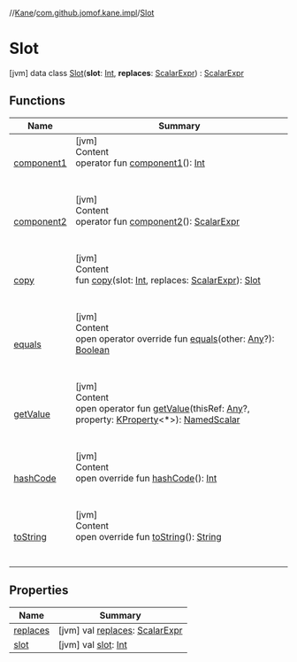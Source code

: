 //[Kane](../../index.md)/[com.github.jomof.kane.impl](../index.md)/[Slot](index.md)



# Slot  
 [jvm] data class [Slot](index.md)(**slot**: [Int](https://kotlinlang.org/api/latest/jvm/stdlib/kotlin/-int/index.html), **replaces**: [ScalarExpr](../../com.github.jomof.kane/-scalar-expr/index.md)) : [ScalarExpr](../../com.github.jomof.kane/-scalar-expr/index.md)   


## Functions  
  
|  Name|  Summary| 
|---|---|
| <a name="com.github.jomof.kane.impl/Slot/component1/#/PointingToDeclaration/"></a>[component1](component1.md)| <a name="com.github.jomof.kane.impl/Slot/component1/#/PointingToDeclaration/"></a>[jvm]  <br>Content  <br>operator fun [component1](component1.md)(): [Int](https://kotlinlang.org/api/latest/jvm/stdlib/kotlin/-int/index.html)  <br><br><br>
| <a name="com.github.jomof.kane.impl/Slot/component2/#/PointingToDeclaration/"></a>[component2](component2.md)| <a name="com.github.jomof.kane.impl/Slot/component2/#/PointingToDeclaration/"></a>[jvm]  <br>Content  <br>operator fun [component2](component2.md)(): [ScalarExpr](../../com.github.jomof.kane/-scalar-expr/index.md)  <br><br><br>
| <a name="com.github.jomof.kane.impl/Slot/copy/#kotlin.Int#com.github.jomof.kane.ScalarExpr/PointingToDeclaration/"></a>[copy](copy.md)| <a name="com.github.jomof.kane.impl/Slot/copy/#kotlin.Int#com.github.jomof.kane.ScalarExpr/PointingToDeclaration/"></a>[jvm]  <br>Content  <br>fun [copy](copy.md)(slot: [Int](https://kotlinlang.org/api/latest/jvm/stdlib/kotlin/-int/index.html), replaces: [ScalarExpr](../../com.github.jomof.kane/-scalar-expr/index.md)): [Slot](index.md)  <br><br><br>
| <a name="kotlin/Any/equals/#kotlin.Any?/PointingToDeclaration/"></a>[equals](../../com.github.jomof.kane.impl.types/-double-algebraic-type/index.md#%5Bkotlin%2FAny%2Fequals%2F%23kotlin.Any%3F%2FPointingToDeclaration%2F%5D%2FFunctions%2F-784486062)| <a name="kotlin/Any/equals/#kotlin.Any?/PointingToDeclaration/"></a>[jvm]  <br>Content  <br>open operator override fun [equals](../../com.github.jomof.kane.impl.types/-double-algebraic-type/index.md#%5Bkotlin%2FAny%2Fequals%2F%23kotlin.Any%3F%2FPointingToDeclaration%2F%5D%2FFunctions%2F-784486062)(other: [Any](https://kotlinlang.org/api/latest/jvm/stdlib/kotlin/-any/index.html)?): [Boolean](https://kotlinlang.org/api/latest/jvm/stdlib/kotlin/-boolean/index.html)  <br><br><br>
| <a name="com.github.jomof.kane/ScalarExpr/getValue/#kotlin.Any?#kotlin.reflect.KProperty[*]/PointingToDeclaration/"></a>[getValue](../../com.github.jomof.kane/-scalar-expr/get-value.md)| <a name="com.github.jomof.kane/ScalarExpr/getValue/#kotlin.Any?#kotlin.reflect.KProperty[*]/PointingToDeclaration/"></a>[jvm]  <br>Content  <br>open operator fun [getValue](../../com.github.jomof.kane/-scalar-expr/get-value.md)(thisRef: [Any](https://kotlinlang.org/api/latest/jvm/stdlib/kotlin/-any/index.html)?, property: [KProperty](https://kotlinlang.org/api/latest/jvm/stdlib/kotlin.reflect/-k-property/index.html)<*>): [NamedScalar](../-named-scalar/index.md)  <br><br><br>
| <a name="kotlin/Any/hashCode/#/PointingToDeclaration/"></a>[hashCode](../../com.github.jomof.kane.impl.types/-double-algebraic-type/index.md#%5Bkotlin%2FAny%2FhashCode%2F%23%2FPointingToDeclaration%2F%5D%2FFunctions%2F-784486062)| <a name="kotlin/Any/hashCode/#/PointingToDeclaration/"></a>[jvm]  <br>Content  <br>open override fun [hashCode](../../com.github.jomof.kane.impl.types/-double-algebraic-type/index.md#%5Bkotlin%2FAny%2FhashCode%2F%23%2FPointingToDeclaration%2F%5D%2FFunctions%2F-784486062)(): [Int](https://kotlinlang.org/api/latest/jvm/stdlib/kotlin/-int/index.html)  <br><br><br>
| <a name="com.github.jomof.kane.impl/Slot/toString/#/PointingToDeclaration/"></a>[toString](to-string.md)| <a name="com.github.jomof.kane.impl/Slot/toString/#/PointingToDeclaration/"></a>[jvm]  <br>Content  <br>open override fun [toString](to-string.md)(): [String](https://kotlinlang.org/api/latest/jvm/stdlib/kotlin/-string/index.html)  <br><br><br>


## Properties  
  
|  Name|  Summary| 
|---|---|
| <a name="com.github.jomof.kane.impl/Slot/replaces/#/PointingToDeclaration/"></a>[replaces](replaces.md)| <a name="com.github.jomof.kane.impl/Slot/replaces/#/PointingToDeclaration/"></a> [jvm] val [replaces](replaces.md): [ScalarExpr](../../com.github.jomof.kane/-scalar-expr/index.md)   <br>
| <a name="com.github.jomof.kane.impl/Slot/slot/#/PointingToDeclaration/"></a>[slot](slot.md)| <a name="com.github.jomof.kane.impl/Slot/slot/#/PointingToDeclaration/"></a> [jvm] val [slot](slot.md): [Int](https://kotlinlang.org/api/latest/jvm/stdlib/kotlin/-int/index.html)   <br>

